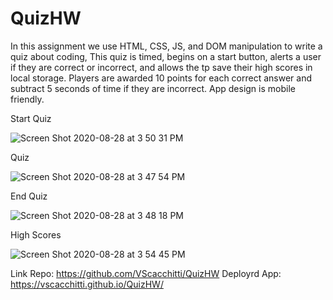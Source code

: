# QuizHW
In this assignment we use HTML, CSS, JS, and DOM manipulation to write a quiz about coding, This quiz is timed, begins on a start button, alerts a user if they are correct or incorrect, and allows the tp save their high scores in local storage. Players are awarded 10 points for each correct answer and subtract 5 seconds of time if they are incorrect. App design is mobile friendly.

Start Quiz

![Screen Shot 2020-08-28 at 3 50 31 PM](https://user-images.githubusercontent.com/67161794/91618098-7d30d400-e957-11ea-936d-32a425f0c4ac.png)


Quiz

![Screen Shot 2020-08-28 at 3 47 54 PM](https://user-images.githubusercontent.com/67161794/91618186-b8330780-e957-11ea-8c36-b2bbf280fa5b.png)



End Quiz

![Screen Shot 2020-08-28 at 3 48 18 PM](https://user-images.githubusercontent.com/67161794/91618384-355e7c80-e958-11ea-8c8f-4d7d8841eeba.png)




High Scores

![Screen Shot 2020-08-28 at 3 54 45 PM](https://user-images.githubusercontent.com/67161794/91618307-06480b00-e958-11ea-9b12-04613789642b.png)



Link
Repo: https://github.com/VScacchitti/QuizHW
Deployrd App: https://vscacchitti.github.io/QuizHW/

